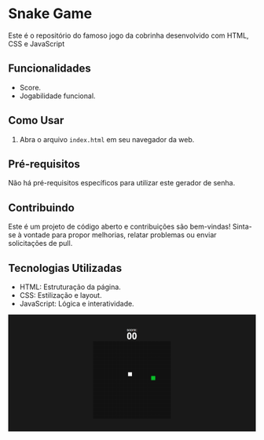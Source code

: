 # Snake Game

Este é o repositório do famoso jogo da cobrinha desenvolvido com HTML, CSS e JavaScript

## Funcionalidades

- Score.
- Jogabilidade funcional.

## Como Usar

1. Abra o arquivo `index.html` em seu navegador da web.

## Pré-requisitos

Não há pré-requisitos específicos para utilizar este gerador de senha.

## Contribuindo

Este é um projeto de código aberto e contribuições são bem-vindas! Sinta-se à vontade para propor melhorias, relatar problemas ou enviar solicitações de pull.

## Tecnologias Utilizadas

- HTML: Estruturação da página.
- CSS: Estilização e layout.
- JavaScript: Lógica e interatividade.

![foto](https://github.com/RhyanVictoor/Snake-game/blob/main/image.png?raw=true)

